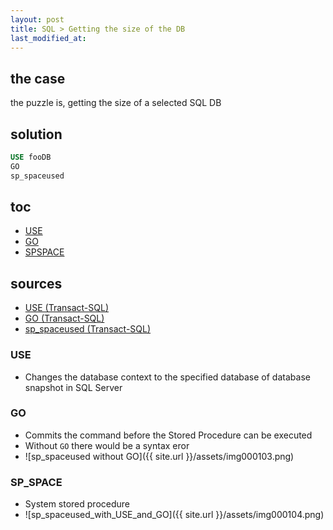 ```yaml
---
layout: post
title: SQL > Getting the size of the DB
last_modified_at: 
---
```

## the case	
the puzzle is, getting the size of a selected SQL DB

## solution
```sql
USE fooDB
GO
sp_spaceused
```

## toc
<!-- TOC -->

- [USE](#use)
- [GO](#go)
- [SPSPACE](#spspace)

<!-- /TOC -->

## sources

* [USE (Transact-SQL)](https://docs.microsoft.com/en-us/sql/t-sql/language-elements/use-transact-sql?view=sql-server-2017)
* [GO (Transact-SQL)](https://docs.microsoft.com/en-us/sql/t-sql/language-elements/sql-server-utilities-statements-go?view=sql-server-2017)
* [sp_spaceused (Transact-SQL)](https://docs.microsoft.com/en-us/sql/relational-databases/system-stored-procedures/sp-spaceused-transact-sql?view=sql-server-2017)

### USE 
* Changes the database context to the specified database of database snapshot in SQL Server

### GO
* Commits the command before the Stored Procedure can be executed
* Without `GO` there would be a syntax eror
* ![sp_spaceused without GO]({{ site.url }}/assets/img000103.png)

### SP_SPACE
* System stored procedure 
* ![sp_spaceused_with_USE_and_GO]({{ site.url }}/assets/img000104.png)